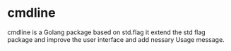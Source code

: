 # cmdline
cmdline is a Golang package based on std.flag
it extend the std flag package and improve the user interface and add nessary Usage message.

